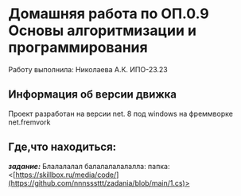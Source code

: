 # Домашняя работа по ОП.0.9 Основы алгоритмизации и программирования
Работу выполнила: Николаева А.К. ИПО-23.23
## Информация об версии движка
Проект разработан на версии net. 8 под windows на фреммворке net.fremvork
## Где,что находиться:
***задание:*** Блалалалал балалалалалалла: папка: <[https://skillbox.ru/media/code/](https://github.com/nnnsssttt/zadania/blob/main/1.cs)>

